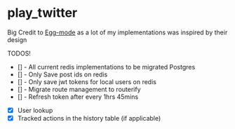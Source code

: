 # play_twitter


Big Credit to [Egg-mode](https://github.com/egg-mode-rs/egg-mode) as a lot of my implementations was inspired by their design

TODOS!
- [] - All current redis implementations to be migrated Postgres
- [] - Only Save post ids on redis
- [] - Only save jwt tokens for local users on redis
- [] - Migrate route management to routerify
- [] - Refresh token after every 1hrs 45mins
- [x] User lookup
- [x] Tracked actions in the history table (if applicable)